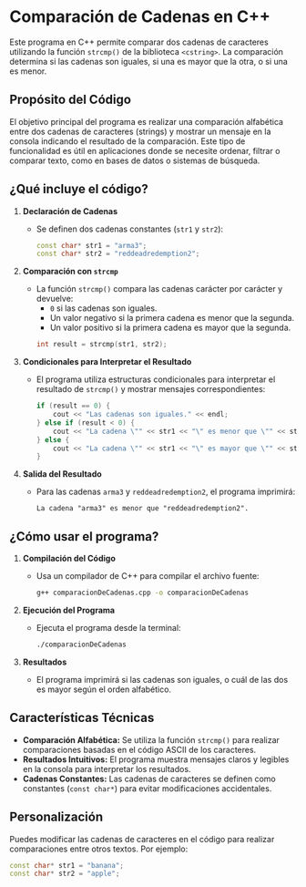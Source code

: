 # Comparación de Cadenas en C++

Este programa en C++ permite comparar dos cadenas de caracteres utilizando la función `strcmp()` de la biblioteca `<cstring>`. La comparación determina si las cadenas son iguales, si una es mayor que la otra, o si una es menor.

## Propósito del Código

El objetivo principal del programa es realizar una comparación alfabética entre dos cadenas de caracteres (strings) y mostrar un mensaje en la consola indicando el resultado de la comparación. Este tipo de funcionalidad es útil en aplicaciones donde se necesite ordenar, filtrar o comparar texto, como en bases de datos o sistemas de búsqueda.

## ¿Qué incluye el código?

1. **Declaración de Cadenas**
   - Se definen dos cadenas constantes (`str1` y `str2`):
     ```cpp
     const char* str1 = "arma3";
     const char* str2 = "reddeadredemption2";
     ```

2. **Comparación con `strcmp`**
   - La función `strcmp()` compara las cadenas carácter por carácter y devuelve:
     - `0` si las cadenas son iguales.
     - Un valor negativo si la primera cadena es menor que la segunda.
     - Un valor positivo si la primera cadena es mayor que la segunda.
     ```cpp
     int result = strcmp(str1, str2);
     ```

3. **Condicionales para Interpretar el Resultado**
   - El programa utiliza estructuras condicionales para interpretar el resultado de `strcmp()` y mostrar mensajes correspondientes:
     ```cpp
     if (result == 0) {
         cout << "Las cadenas son iguales." << endl;
     } else if (result < 0) {
         cout << "La cadena \"" << str1 << "\" es menor que \"" << str2 << "\"." << endl;
     } else {
         cout << "La cadena \"" << str1 << "\" es mayor que \"" << str2 << "\"." << endl;
     }
     ```

4. **Salida del Resultado**
   - Para las cadenas `arma3` y `reddeadredemption2`, el programa imprimirá:
     ```plaintext
     La cadena "arma3" es menor que "reddeadredemption2".
     ```

## ¿Cómo usar el programa?

1. **Compilación del Código**
   - Usa un compilador de C++ para compilar el archivo fuente:
     ```bash
     g++ comparacionDeCadenas.cpp -o comparacionDeCadenas
     ```

2. **Ejecución del Programa**
   - Ejecuta el programa desde la terminal:
     ```bash
     ./comparacionDeCadenas
     ```

3. **Resultados**
   - El programa imprimirá si las cadenas son iguales, o cuál de las dos es mayor según el orden alfabético.

## Características Técnicas

- **Comparación Alfabética:** Se utiliza la función `strcmp()` para realizar comparaciones basadas en el código ASCII de los caracteres.
- **Resultados Intuitivos:** El programa muestra mensajes claros y legibles en la consola para interpretar los resultados.
- **Cadenas Constantes:** Las cadenas de caracteres se definen como constantes (`const char*`) para evitar modificaciones accidentales.

## Personalización

Puedes modificar las cadenas de caracteres en el código para realizar comparaciones entre otros textos. Por ejemplo:
```cpp
const char* str1 = "banana";
const char* str2 = "apple";
